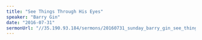 ```yaml
---
title: "See Things Through His Eyes"
speaker: "Barry Gin"
date: "2016-07-31"
sermonUrl: "//35.190.93.184/sermons/20160731_sunday_barry_gin_see_things_through_his_eyes.mp3"
---
```

